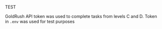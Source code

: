 TEST

GoldRush API token was used to complete tasks from levels C and D. Token in `.env` was used for test purposes  
